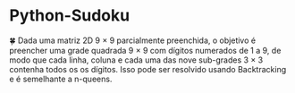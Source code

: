 # Python-Sudoku
:four_leaf_clover: Dada uma matriz 2D 9 × 9 parcialmente preenchida, o objetivo é preencher uma grade quadrada 9 × 9 com dígitos numerados de 1 a 9, de modo que cada linha, coluna e cada uma das nove sub-grades 3 × 3 contenha todos os os dígitos.  Isso pode ser resolvido usando Backtracking e é semelhante a n-queens.
